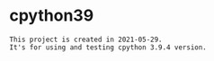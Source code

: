 # cpython39
    This project is created in 2021-05-29.
    It's for using and testing cpython 3.9.4 version.